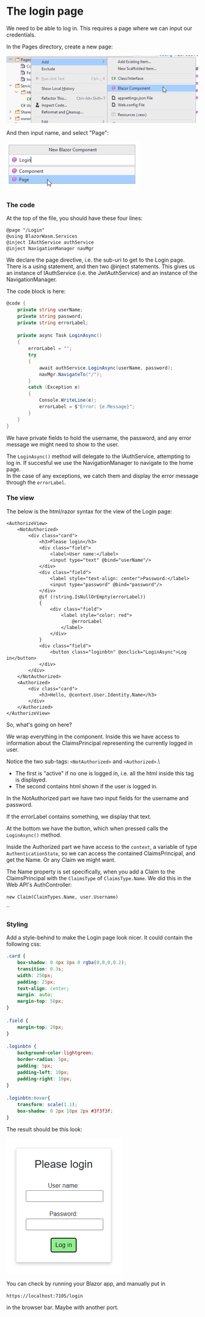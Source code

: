# The login page
We need to be able to log in. This requires a page where we can input our credentials.

In the Pages directory, create a new page:

![img.png](Resources/AddBlazorComponent.png)

And then input name, and select "Page":

![img.png](Resources/SelectPage.png)

### The code
At the top of the file, you should have these four lines:

```razor
@page "/Login"
@using BlazorWasm.Services
@inject IAuthService authService
@inject NavigationManager navMgr
```

We declare the page directive, i.e. the sub-uri to get to the Login page.\
There is a using statement, and then two @inject statements. This gives us an instance of IAuthService (i.e. the JwtAuthService) and an instance of the NavigationManager.

The code block is here:

```csharp
@code {
    private string userName;
    private string password;
    private string errorLabel;

    private async Task LoginAsync()
    {
        errorLabel = "";
        try
        {
            await authService.LoginAsync(userName, password);
            navMgr.NavigateTo("/");
        }
        catch (Exception e)
        {
            Console.WriteLine(e);
            errorLabel = $"Error: {e.Message}";
        }
    }
}
```

We have private fields to hold the username, the password, and any error message we might need to show to the user.

The `LoginAsync()` method will delegate to the IAuthService, attempting to log in. If succesful we use the NavigationManager to navigate to the home page.\
In the case of any exceptions, we catch them and display the error message through the `errorLabel`.

### The view
The below is the html/razor syntax for the view of the Login page:

```razor
<AuthorizeView>
    <NotAuthorized>
        <div class="card">
            <h3>Please login</h3>
            <div class="field">
                <label>User name:</label>
                <input type="text" @bind="userName"/>
            </div>
            <div class="field">
                <label style="text-align: center">Password:</label>
                <input type="password" @bind="password"/>
            </div>
            @if (!string.IsNullOrEmpty(errorLabel))
            {
                <div class="field">
                    <label style="color: red">
                        @errorLabel
                    </label>
                </div>
            }
            <div class="field">
                <button class="loginbtn" @onclick="LoginAsync">Log in</button>
            </div>
        </div>
    </NotAuthorized>
    <Authorized>
        <div class="card">
            <h3>Hello, @context.User.Identity.Name</h3>
        </div>
    </Authorized>
</AuthorizeView>
```

So, what's going on here?

We wrap everything in the <AuthorizeView> component. Inside this we have access to information about the ClaimsPrincipal representing the currently logged in user.

Notice the two sub-tags: `<NotAuthorized>` and `<Authorized>`.\
* The first is "active" if no one is logged in, i.e. all the html inside this tag is displayed.
* The second contains html shown if the user _is_ logged in.

In the NotAuthorized part we have two input fields for the username and password.

If the errorLabel contains something, we display that text. 

At the bottom we have the button, which when pressed calls the `LoginAsync()` method.

Inside the Authorized part we have access to the `context`, a variable of type `AuthenticationState`, so we can access the contained ClaimsPrincipal, and get the Name. Or any Claim we might want.

The Name property is set specifically, when you add a Claim to the ClaimsPrincipal with the `ClaimsType` of `ClaimsType.Name`. We did this in the Web API's AuthController:

`new Claim(ClaimTypes.Name, user.Username)`

``

### Styling
Add a style-behind to make the Login page look nicer. It could contain the following css:

```css
.card {
    box-shadow: 0 4px 8px 0 rgba(0,0,0,0.2);
    transition: 0.3s;
    width: 250px;
    padding: 25px;
    text-align: center;
    margin: auto;
    margin-top: 50px;
}

.field {
    margin-top: 20px;
}

.loginbtn {
    background-color:lightgreen;
    border-radius: 5px;
    padding: 5px;
    padding-left: 10px;
    padding-right: 10px;
}

.loginbtn:hover{
    transform: scale(1.1);
    box-shadow: 0 2px 10px 2px #3f3f3f;
}
```

The result should be this look:

![img.png](Resources/LoginCard.png)

You can check by running your Blazor app, and manually put in

`https://localhost:7105/login`

in the browser bar. Maybe with another port.